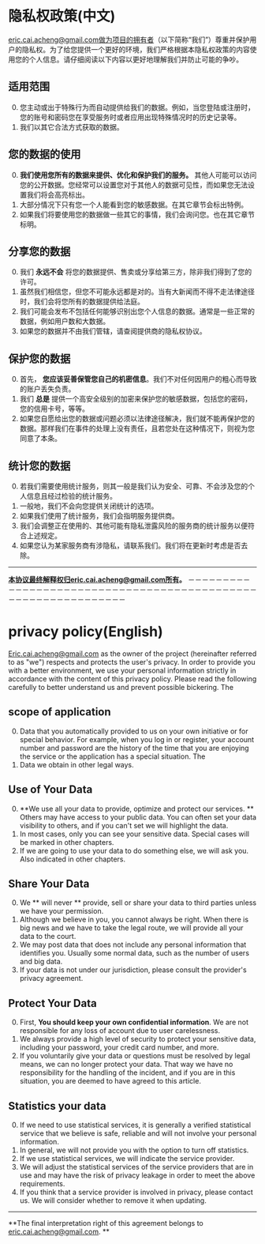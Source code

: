 # 隐私权政策(中文)

eric.cai.acheng@gmail.com做为项目的拥有者（以下简称“我们”）尊重并保护用户的隐私权。为了给您提供一个更好的环境，我们严格根据本隐私权政策的内容使用您的个人信息。请仔细阅读以下内容以更好地理解我们并防止可能的争吵。  

## 适用范围
0. 您主动或出于特殊行为而自动提供给我们的数据。例如，当您登陆或注册时，您的账号和密码您在享受服务时或者应用出现特殊情况时的历史记录等。  
1. 我们以其它合法方式获取的数据。  

## 您的数据的使用
0. **我们使用您所有的数据来提供、优化和保护我们的服务。** 其他人可能可以访问您的公开数据。您经常可以设置您对于其他人的数据可见性，而如果您无法设置我们将会高亮标出。  
1. 大部分情况下只有您一个人能看到您的敏感数据。在其它章节会标出特例。  
2. 如果我们将要使用您的数据做一些其它的事情，我们会询问您。也在其它章节标明。  

## 分享您的数据
0. 我们 **永远不会** 将您的数据提供、售卖或分享给第三方，除非我们得到了您的许可。  
1. 虽然我们相信您，但您不可能永远都是对的。当有大新闻而不得不走法律途径时，我们会将您所有的数据提供给法庭。  
2. 我们可能会发布不包括任何能够识别出您个人信息的数据。通常是一些正常的数据，例如用户数和大数据。  
3. 如果您的数据并不由我们管辖，请查阅提供商的隐私权协议。 

## 保护您的数据
0. 首先， **您应该妥善保管您自己的机密信息**。我们不对任何因用户的粗心而导致的账户丢失负责。  
1. 我们 **总是** 提供一个高安全级别的加密来保护您的敏感数据，包括您的密码，您的信用卡号，等等。  
2. 如果您自愿给出您的数据或问题必须以法律途径解决，我们就不能再保护您的数据。那样我们在事件的处理上没有责任，且若您处在这种情况下，则视为您同意了本条。

## 统计您的数据
0. 若我们需要使用统计服务，则其一般是我们认为安全、可靠、不会涉及您的个人信息且经过检验的统计服务。
1. 一般地，我们不会向您提供关闭统计的选项。
2. 如果我们使用了统计服务，我们会指明服务提供商。
3. 我们会调整正在使用的、其他可能有隐私泄露风险的服务商的统计服务以便符合上述规定。
4. 如果您认为某家服务商有涉隐私，请联系我们。我们将在更新时考虑是否去除。

***
**本协议最终解释权归eric.cai.acheng@gmail.com所有。**
－－－－－－－－－－－－－－－－－－－－－－－－－－－－－－－－－－－－－－－－－－－－－－－－－－－－－－－－－－－－－－
# privacy policy(English)

Eric.cai.acheng@gmail.com as the owner of the project (hereinafter referred to as "we") respects and protects the user's privacy. In order to provide you with a better environment, we use your personal information strictly in accordance with the content of this privacy policy. Please read the following carefully to better understand us and prevent possible bickering. The

## scope of application
0. Data that you automatically provided to us on your own initiative or for special behavior. For example, when you log in or register, your account number and password are the history of the time that you are enjoying the service or the application has a special situation. The
1. Data we obtain in other legal ways.

## Use of Your Data
0. **We use all your data to provide, optimize and protect our services. ** Others may have access to your public data. You can often set your data visibility to others, and if you can't set we will highlight the data.
1. In most cases, only you can see your sensitive data. Special cases will be marked in other chapters.
2. If we are going to use your data to do something else, we will ask you. Also indicated in other chapters.

## Share Your Data
0. We ** will never ** provide, sell or share your data to third parties unless we have your permission.
1. Although we believe in you, you cannot always be right. When there is big news and we have to take the legal route, we will provide all your data to the court.
2. We may post data that does not include any personal information that identifies you. Usually some normal data, such as the number of users and big data.
3. If your data is not under our jurisdiction, please consult the provider's privacy agreement.

## Protect Your Data
0. First, **You should keep your own confidential information**. We are not responsible for any loss of account due to user carelessness.
1. We always provide a high level of security to protect your sensitive data, including your password, your credit card number, and more.
2. If you voluntarily give your data or questions must be resolved by legal means, we can no longer protect your data. That way we have no responsibility for the handling of the incident, and if you are in this situation, you are deemed to have agreed to this article.

## Statistics your data
0. If we need to use statistical services, it is generally a verified statistical service that we believe is safe, reliable and will not involve your personal information.
1. In general, we will not provide you with the option to turn off statistics.
2. If we use statistical services, we will indicate the service provider.
3. We will adjust the statistical services of the service providers that are in use and may have the risk of privacy leakage in order to meet the above requirements.
4. If you think that a service provider is involved in privacy, please contact us. We will consider whether to remove it when updating.

***
**The final interpretation right of this agreement belongs to eric.cai.acheng@gmail.com. **
